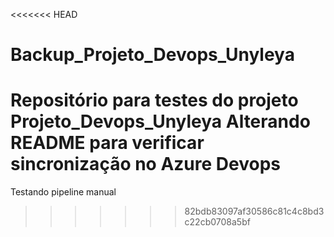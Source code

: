 <<<<<<< HEAD
# Backup_Projeto_Devops_Unyleya
Repositório para testes do projeto Projeto_Devops_Unyleya
Alterando README para verificar sincronização no Azure Devops
=======
Testando pipeline manual
>>>>>>> 82bdb83097af30586c81c4c8bd3c22cb0708a5bf

